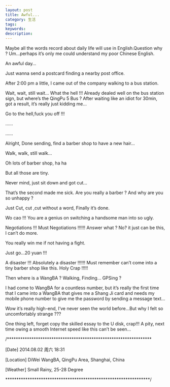 ```yaml
---
layout: post
title: Awful...
category: 生活
tags: 
keywords:
description:
---
```

Maybe all the words record about daily life will use in English.Question why ? Um…perhaps it’s only me could understand my poor Chinese English.

An awful day…

Just wanna send a postcard finding a nearby post office.

After 2:00 pm a little, I came out of the company walking to a bus station.


Wait, wait, still wait… What the hell !!!  Already dealed well on the bus station sign, but where’s the QingPu 5 Bus ? After waiting like an idiot for 30min, got a result, it’s really just kidding me…

Go to the hell,fuck you off !!!

……

……

Alright, Done sending, find a barber shop to have a new hair…

Walk, walk, still walk…

Oh lots of barber shop, ha ha

But all those are tiny.

Never mind, just sit down and got cut…

That’s the second made me sick. Are you really a barber ? And why are you so unhappy ?

Just Cut, cut ,cut without a word, Finally it’s done.

Wo cao !!! You are a genius on switching a handsome man into so ugly.

Negotiations !!! Must Negotiations !!!!!! Answer what ? No? it just can be this, I can’t do more.

You really win me if not having a fight.

Just go…20 yuan !!!

A disaster !!! Absolutely a disaster !!!!!!  Must remember can’t come into a tiny barber shop like this. Holy Crap !!!!!

Then where is a WangBA ? Walking, Finding…  GPSing ?

I had come to WangBA for a countless number, but it’s really the first time that I came into a WangBA that gives me a Shang Ji card and needs my mobile phone number to give me the password by sending a message text…

Wow it’s really high-end, I‘ve never seen the world before…But why I felt so uncomfortably strange ???

One thing left, forget copy the skilled essay to the U disk, crap!!! A pity, next time owing a  smooth Internet speed like this can’t be seen…

 

/*****************************************************************

[Date]           2014.08.02  周六  18:31

[Location]    DiWei WangBA, QingPu Area, Shanghai, China

[Weather]    Small Rainy,  25-28 Degree

*****************************************************************/